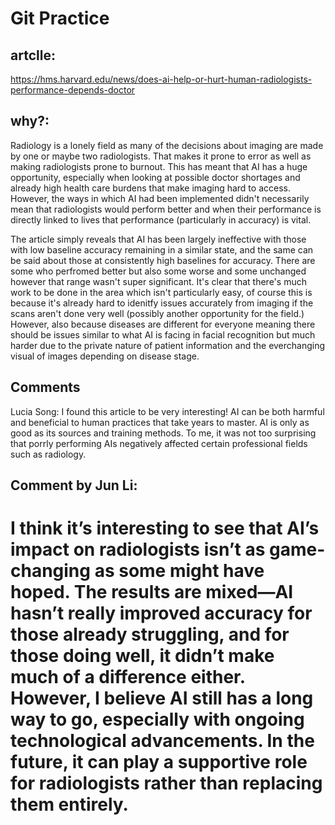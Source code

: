 # Git Practice
## artclle: 
https://hms.harvard.edu/news/does-ai-help-or-hurt-human-radiologists-performance-depends-doctor
## why?:
Radiology is a lonely field as many of the decisions about imaging are made by one or maybe two radiologists. That makes it prone to error as well as making radiologists prone to burnout. This has meant that AI has a huge opportunity, especially when looking at possible doctor shortages and already high health care burdens that make imaging hard to access. However, the ways in which AI had been implemented didn't necessarily mean that radiologists would perform better and when their performance is directly linked to lives that performance (particularly in accuracy) is vital.

The article simply reveals that AI has been largely ineffective with those with low baseline accuracy remaining in a similar state, and the same can be said about those at consistently high baselines for accuracy. There are some who perfromed better but also some worse and some unchanged however that range wasn't super significant. It's clear that there's much work to be done in the area which isn't particularly easy, of course this is because it's already hard to idenitfy issues accurately from imaging if the scans aren't done very well (possibly another opportunity for the field.) However, also because diseases are different for everyone meaning there should be issues similar to what AI is facing in facial recognition but much harder due to the private nature of patient information and the everchanging visual of images depending on disease stage. 

## Comments

Lucia Song: I found this article to be very interesting! AI can be both harmful and beneficial to human practices that take years to master. AI is only as good as its sources and training methods. To me, it was not too surprising that porrly performing AIs negatively affected certain professional fields such as radiology.

## Comment by Jun Li:
I think it’s interesting to see that AI’s impact on radiologists isn’t as game-changing as some might have hoped. The results are mixed—AI hasn’t really improved accuracy for those already struggling, and for those doing well, it didn’t make much of a difference either. However, I believe AI still has a long way to go, especially with ongoing technological advancements. In the future, it can play a supportive role for radiologists rather than replacing them entirely.
=======